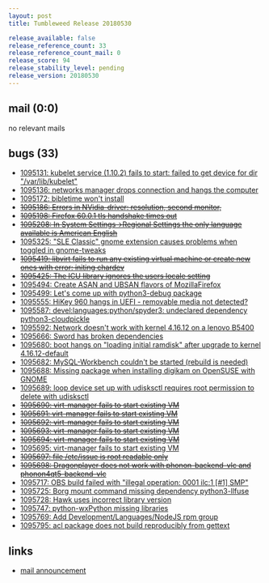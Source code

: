 ```yaml
---
layout: post
title: Tumbleweed Release 20180530

release_available: false
release_reference_count: 33
release_reference_count_mail: 0
release_score: 94
release_stability_level: pending
release_version: 20180530
---
```


## mail (0:0)

no relevant mails

## bugs (33)

<!--more-->

- [1095131: kubelet service (1.10.2) fails to start: failed to get device for dir "/var/lib/kubelet"](https://bugzilla.opensuse.org/show_bug.cgi?id=1095131)
- [1095136: networks manager drops connection and hangs the computer](https://bugzilla.opensuse.org/show_bug.cgi?id=1095136)
- [1095172: bibletime won't install](https://bugzilla.opensuse.org/show_bug.cgi?id=1095172)
- ~~[1095186: Errors in NVidia-driver: resolution, second monitor,](https://bugzilla.opensuse.org/show_bug.cgi?id=1095186)~~
- ~~[1095198: Firefox 60.0.1 tls handshake times out](https://bugzilla.opensuse.org/show_bug.cgi?id=1095198)~~
- ~~[1095208: In System Settings->Regional Settings the only language available is American English](https://bugzilla.opensuse.org/show_bug.cgi?id=1095208)~~
- [1095325: "SLE Classic" gnome extension causes problems when toggled in gnome-tweaks](https://bugzilla.opensuse.org/show_bug.cgi?id=1095325)
- ~~[1095419: libvirt fails to run any existing virtual machine or create new ones with error: initing chardev](https://bugzilla.opensuse.org/show_bug.cgi?id=1095419)~~
- ~~[1095425: The ICU library ignores the users locale setting](https://bugzilla.opensuse.org/show_bug.cgi?id=1095425)~~
- [1095494: Create ASAN and UBSAN flavors of MozillaFirefox](https://bugzilla.opensuse.org/show_bug.cgi?id=1095494)
- [1095499: Let's come up with python3-debug package](https://bugzilla.opensuse.org/show_bug.cgi?id=1095499)
- [1095555: HiKey 960 hangs in UEFI - removable media not detected?](https://bugzilla.opensuse.org/show_bug.cgi?id=1095555)
- [1095587: devel:languages:python/spyder3: undeclared dependency python3-cloudpickle](https://bugzilla.opensuse.org/show_bug.cgi?id=1095587)
- [1095592: Network doesn't work with kernel 4.16.12 on a lenovo B5400](https://bugzilla.opensuse.org/show_bug.cgi?id=1095592)
- [1095666: Sword has broken dependencies](https://bugzilla.opensuse.org/show_bug.cgi?id=1095666)
- [1095680: boot hangs on "loading initial ramdisk" after upgrade to kernel 4.16.12-default](https://bugzilla.opensuse.org/show_bug.cgi?id=1095680)
- [1095682: MySQL-Workbench couldn't be started (rebuild is needed)](https://bugzilla.opensuse.org/show_bug.cgi?id=1095682)
- [1095688: Missing package when installing digikam on OpenSUSE with GNOME](https://bugzilla.opensuse.org/show_bug.cgi?id=1095688)
- [1095689: loop device set up with udisksctl requires root permission to delete with udisksctl](https://bugzilla.opensuse.org/show_bug.cgi?id=1095689)
- ~~[1095690: virt-manager fails to start existing VM](https://bugzilla.opensuse.org/show_bug.cgi?id=1095690)~~
- ~~[1095691: virt-manager fails to start existing VM](https://bugzilla.opensuse.org/show_bug.cgi?id=1095691)~~
- ~~[1095692: virt-manager fails to start existing VM](https://bugzilla.opensuse.org/show_bug.cgi?id=1095692)~~
- ~~[1095693: virt-manager fails to start existing VM](https://bugzilla.opensuse.org/show_bug.cgi?id=1095693)~~
- ~~[1095694: virt-manager fails to start existing VM](https://bugzilla.opensuse.org/show_bug.cgi?id=1095694)~~
- [1095695: virt-manager fails to start existing VM](https://bugzilla.opensuse.org/show_bug.cgi?id=1095695)
- ~~[1095697: file /etc/issue is root readable only](https://bugzilla.opensuse.org/show_bug.cgi?id=1095697)~~
- ~~[1095698: Dragonplayer does not work with phonon-backend-vlc and phonon4qt5-backend-vlc](https://bugzilla.opensuse.org/show_bug.cgi?id=1095698)~~
- [1095717: OBS build failed with "illegal operation: 0001 ilc:1 [#1] SMP"](https://bugzilla.opensuse.org/show_bug.cgi?id=1095717)
- [1095725: Borg mount command missing dependency python3-llfuse](https://bugzilla.opensuse.org/show_bug.cgi?id=1095725)
- [1095728: Hawk uses incorrect library version](https://bugzilla.opensuse.org/show_bug.cgi?id=1095728)
- [1095747: python-wxPython missing libraries](https://bugzilla.opensuse.org/show_bug.cgi?id=1095747)
- [1095769: Add Development/Languages/NodeJS rpm group](https://bugzilla.opensuse.org/show_bug.cgi?id=1095769)
- [1095795: acl package does not build reproducibly from gettext](https://bugzilla.opensuse.org/show_bug.cgi?id=1095795)



## links

- [mail announcement](https://lists.opensuse.org/opensuse-factory/2018-05/msg00535.html)
